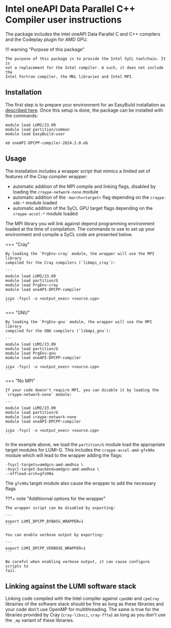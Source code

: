 # Intel oneAPI Data Parallel C++ Compiler user instructions

The package includes the Intel oneAPI Data Parallel C and C++ compilers and
the Codeplay plugin for AMD GPU.

!!! warning "Purpose of this package"

    The purpose of this package is to provide the Intel SyCL toolchain. It is
    not a replacement for the Intel compiler. A such, it does not include the
    Intel Fortran compiler, the MKL libraries and Intel MPI.

## Installation

The first step is to prepare your environment for an EasyBuild installation as
[described here](https://docs.lumi-supercomputer.eu/software/installing/easybuild/#preparation-set-the-location-for-your-easybuild-installation). Once this setup
is done, the package can be installed with the commands:

```
module load LUMI/23.09
module load partition/common
module load EasyBuild-user

eb oneAPI-DPCPP-compiler-2024.2.0.eb
```

## Usage

The installation includes a wrapper script that mimics a limited set of features 
of the Cray compiler wrapper:

  - automatic addition of the MPI compile and linking flags, disabled by loading the `craype-network-none` module
  - automatic addition of the `-march=<target>` flag depending on the `craype-x86-*` module loaded
  - automatic addition of the SyCL GPU target flags depending on the `craype-accel-*` module loaded

The MPI library you will link against depend programming environment loaded at
the time of compilation. The commands to use to set up your environment and compile
a SyCL code are presented below.

=== "Cray"

    By loading the `PrgEnv-cray` module, the wrapper will use the MPI library 
    compiled for the Cray compilers (`libmpi_cray`):

    ```
    module load LUMI/23.09
    module load partition/G
    module load PrgEnv-cray
    module load oneAPI-DPCPP-compiler
    
    icpx -fsycl -o <output_exec> <source.cpp>
    ```

=== "GNU"

    By loading the `PrgEnv-gnu` module, the wrapper will use the MPI library 
    compiled for the GNU compilers (`libmpi_gnu`):

    ```
    module load LUMI/23.09
    module load partition/G
    module load PrgEnv-gnu
    module load oneAPI-DPCPP-compiler
    
    icpx -fsycl -o <output_exec> <source.cpp>
    ```

=== "No MPI"

    If your code doesn't require MPI, you can disable it by loading the
    `craype-network-none` module:

    ```
    module load LUMI/23.09
    module load partition/G
    module load craype-network-none
    module load oneAPI-DPCPP-compiler
    
    icpx -fsycl -o <output_exec> <source.cpp>
    ```

In the example above, we load the `partition/G` module load the appropriate 
target modules for LUMI-G. This includes the `craype-accel-amd-gfx90a` module 
which will lead to the wrapper adding the flags:

```
-fsycl-targets=amdgcn-amd-amdhsa \
-Xsycl-target-backend=amdgcn-amd-amdhsa \
--offload-arch=gfx90a
```

The `gfx90a` target module also cause the wrapper to add the necessary flags


???+ note "Additionnal options for the wrapper"

    The wrapper script can be disabled by exporting:

    ```
    export LUMI_DPCPP_BYBASS_WRAPPER=1
    ```

    You can enable verbose output by exporting:

    ```
    export LUMI_DPCPP_VERBOSE_WRAPPER=1
    ```
    
    Be careful when enabling verbose output, it can cause configure scripts to
    fail.

## Linking against the LUMI software stack

Linking code compiled with the Intel compiler against `cpeGNU` and `cpeCray`
librairies of the software stack should be fine as long as these libraries and 
your code don't use OpenMP for multithreading. The same is true for the
libraries provided by Cray (`cray-libsci`, `cray-fftw`) as long as you don't use
the `_mp` variant of these libraries.